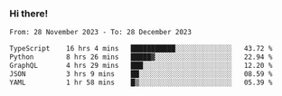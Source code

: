 ### Hi there!

<!--START_SECTION:waka-->

```txt
From: 28 November 2023 - To: 28 December 2023

TypeScript    16 hrs 4 mins   ███████████░░░░░░░░░░░░░░   43.72 %
Python        8 hrs 26 mins   █████▓░░░░░░░░░░░░░░░░░░░   22.94 %
GraphQL       4 hrs 29 mins   ███░░░░░░░░░░░░░░░░░░░░░░   12.20 %
JSON          3 hrs 9 mins    ██░░░░░░░░░░░░░░░░░░░░░░░   08.59 %
YAML          1 hr 58 mins    █▒░░░░░░░░░░░░░░░░░░░░░░░   05.39 %
```

<!--END_SECTION:waka-->
